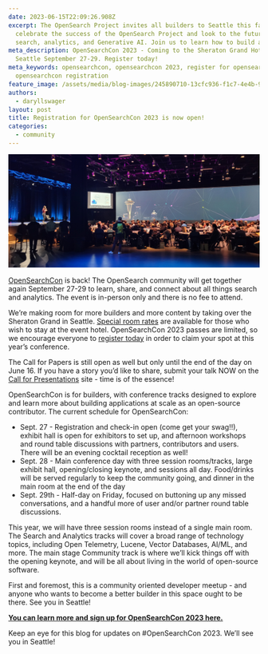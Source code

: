 ```yaml
---
date: 2023-06-15T22:09:26.908Z
excerpt: The OpenSearch Project invites all builders to Seattle this fall, to
  celebrate the success of the OpenSearch Project and look to the future of
  search, analytics, and Generative AI. Join us to learn how to build at scale!
meta_description: OpenSearchCon 2023 - Coming to the Sheraton Grand Hotel in
  Seattle September 27-29. Register today!
meta_keywords: opensearchcon, opensearchcon 2023, register for opensearchcon,
  opensearchcon registration
feature_image: /assets/media/blog-images/245890710-13cfc936-f1c7-4e4b-91c5-9927af4a05e2.jpg
authors:
  - daryllswager
layout: post
title: Registration for OpenSearchCon 2023 is now open!
categories:
  - community
---
```

![opensearchcon 2022 stage](/assets/media/blog-images/245890710-13cfc936-f1c7-4e4b-91c5-9927af4a05e2.jpg "opensearchcon crowd")

[OpenSearchCon](https://opensearchcon2023.splashthat.com/) is back! The OpenSearch community will get together again September 27-29 to learn, share, and connect about all things search and analytics. The event is in-person only and there is no fee to attend.

We’re making room for more builders and more content by taking over the Sheraton Grand in Seattle. [Special room rates](https://book.passkey.com/event/50584019/owner/346/home) are available for those who wish to stay at the event hotel. OpenSearchCon 2023 passes are limited, so we encourage everyone to [register today](https://opensearchcon2023.splashthat.com/) in order to claim your spot at this year’s conference.

The Call for Papers is still open as well but only until the end of the day on June 16. If you have a story you’d like to share, submit your talk NOW on the [Call for Presentations](https://airtable.com/shrVZLtXJ2d1cI6pT) site - time is of the essence!

OpenSearchCon is for builders, with conference tracks designed to explore and learn more about building applications at scale as an open-source contributor. The current schedule for OpenSearchCon:

* Sept. 27 - Registration and check-in open (come get your swag!!), exhibit hall is open for exhibitors to set up, and afternoon workshops and round table discussions with partners, contributors and users. There will be an evening cocktail reception as well!
* Sept. 28 - Main conference day with three session rooms/tracks, large exhibit hall, opening/closing keynote, and sessions all day. Food/drinks will be served regularly to keep the community going, and dinner in the main room at the end of the day
* Sept. 29th - Half-day on Friday, focused on buttoning up any missed conversations, and a handful more of user and/or partner round table discussions.

This year, we will have three session rooms instead of a single main room. The Search and Analytics tracks will cover a broad range of technology topics, including Open Telemetry, Lucene, Vector Databases, AI/ML, and more. The main stage Community track is where we’ll kick things off with the opening keynote, and will be all about living in the world of open-source software.

First and foremost, this is a community oriented developer meetup - and anyone who wants to become a better builder in this space ought to be there. See you in Seattle!

**[You can learn more and sign up for OpenSearchCon 2023 here.](https://opensearchcon2023.splashthat.com/)**

Keep an eye for this blog for updates on #OpenSearchCon 2023. We’ll see you in Seattle!